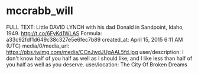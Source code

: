 # mccrabb_will

FULL TEXT: Little DAVID LYNCH with his dad Donald in Sandpoint, Idaho, 1949. http://t.co/6FyKd1WLAS
Formula: a33c92fdf1d649c38c327e5e6fec7b89
created_at: April 15, 2015 6:11 AM (UTC)
media/0/media_url: https://pbs.twimg.com/media/CCnJwdJUgAAL5fd.jpg
user/description: I don't know half of you half as well as I should like; and I like less than half of you half as well as you deserve.
user/location: The City Of Broken Dreams